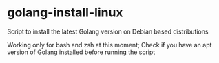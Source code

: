 # golang-install-linux
Script to install the latest Golang version on Debian based distributions

Working only for bash and zsh at this moment;
Check if you have an apt version of Golang installed before running the script


